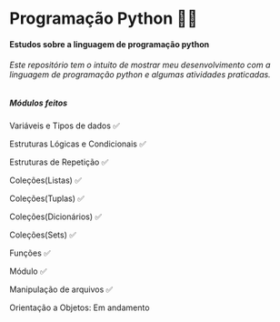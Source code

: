 # Programação Python :man_technologist:

#### Estudos sobre a linguagem de programação python

###### Este repositório tem o intuito de mostrar meu desenvolvimento com a linguagem de programação python e algumas atividades praticadas.

##### Módulos feitos

Variáveis e Tipos de dados :white_check_mark:

Estruturas Lógicas e Condicionais :white_check_mark:

Estruturas de Repetição :white_check_mark:

Coleções(Listas) :white_check_mark:

Coleções(Tuplas) :white_check_mark:

Coleções(Dicionários) :white_check_mark:

Coleções(Sets) :white_check_mark:

Funções :white_check_mark:

Módulo :white_check_mark:

Manipulação de arquivos :white_check_mark:

Orientação a Objetos: Em andamento